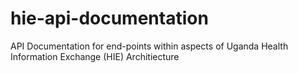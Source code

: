 # hie-api-documentation
API Documentation for end-points within aspects of Uganda Health Information Exchange (HIE) Architiecture
